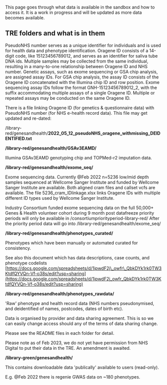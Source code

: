 This page goes through what data is available in the sandbox and how to access it. It is a work in progress and will be updated as more data becomes available.

## TRE folders and what is in them

PseudoNHS number serves as a unique identifier for individuals and is used for health data and phenotype identification.
Oragene ID consists of a 14-digit code, like 15123456789012, and serves as an identifier for saliva tube DNA ids. Multiple samples may be collected from the same individual, resulting in a many-to-one relationship between Oragene ID and NHS number.
Genetic assays, such as exome sequencing or GSA chip analysis, are assigned assay IDs. For GSA chip analysis, the assay ID consists of the Oragene ID concatenated with the Illumina chip ID and row position. Exome sequencing assay IDs follow the format GNH-15123456789012_2, with the suffix accommodating multiple assays of a single Oragene ID. Multiple or repeated assays may be conducted on the same Oragene ID.

There is a file linking Oragene ID (for genetics & questionnaire data) with PseudoNHS number (for NHS e-health record data). This file may get updated and re-dated:

/library-red/genesandhealth/**2022\_05\_12\_pseudoNHS\_oragene\_withmissing\_DEIDENTIFIED.txt**

**/library-red/genesandhealth/GSAv3EAMD/**

Illumina GSAv3EAMD genotyping chip and TOPMed-r2 imputation data.

**/library-red/genesandhealth/exome\_seq/**

Exome sequencing data. Currently @Feb 2022 n=5236 low/mid depth samples sequenced at Wellcome Sanger Institute and funded by Wellcome Sanger Institute are available. Both aligned cram files and callset vcfs are available. The file 5236\_cram\_IDlinkage.xlsx links Oragene IDs with multiple different ID types used by Wellcome Sanger Institute.

Industry Consortium funded exome sequencing data on the full 50,000+ Genes & Health volunteer cohort during 9 month post datafreeze priority periods will only be available in /consortiumpriorityperiod-library-red/ After the priority period data will go into /library-red/genesandhealth/exome\_seq/

**/library-red/genesandhealth/phenotypes\_curated/**

Phenotypes which have been manually or automated curated for consistency.

See also this document which has data descriptions, case counts, and phenotype codelists [https://docs.google.com/spreadsheets/d/1ipwdF2j\_owfr\_QbkDYk1rk0TW3KtdfQYVQn-Vf-o38s/edit?usp=sharing](https://docs.google.com/spreadsheets/d/1ipwdF2j_owfr_QbkDYk1rk0TW3KtdfQYVQn-Vf-o38s/edit?usp=sharing)

**/library-red/genesandhealth/phenotypes\_rawdata/**

'Raw' phenotype and health record data (NHS numbers pseudonymised, and deidentified of names, postcodes, dates of birth etc).

Data is organised by provider and data sharing agreement. This is so we can easily change access should any of the terms of data sharing change.

Please see the README files in each folder for detail.

Please note as of Feb 2023, we do not yet have permission from NHS Digital to put their data in the TRE. An amendment is awaited.

**/library-green/genesandhealth/**

This contains downloadable data 'publically' available to users (read-only).

E.g. @Feb 2022 there is regenie GWAS data on ~180 phenotypes.
